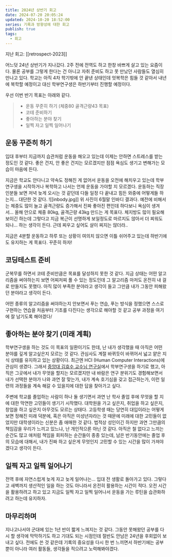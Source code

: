 ```yaml
---
title: 2024년 상반기 회고
date: 2024-07-20 20:05:24
updated: 2024-10-20 18:52:00
series: 기록과 방향성에 대한 회고
publish: true
tags:
  - 회고
---
```

지난 회고: [[retrospect-2023]]

어느덧 24년 상반기가 지나갔다. 2주 전에 전역도 하고 한창 바쁘게 살고 있는 요즘이다. 물론 공부를 그렇게 한다는 건 아니고 자취 준비도 하고 못 만났던 사람들도 열심히 만나고 있다. 학교는 아직 4차 학기밖에 안 끝낸 상태인데 엇복학은 힘들 것 같아서 내년에 복학할 예정이고 대신 학부연구생은 하반기부터 진행할 예정이다.

우선 이번 반기 목표는 아래와 같다.
> - 운동 꾸준히 하기 (체중80 골격근량43 목표)
> - 코테 준비하기
> - 좋아하는 분야 찾기
> - 일찍 자고 일찍 일어나기 


## 운동 꾸준히 하기
입대 후부터 지금까지 습관처럼 운동을 해오고 있는데 이제는 안하면 스트레스를 받는 정도인 것 같다. 좋은 건지, 안 좋은 건지는 모르겠지만 점점 욕심도 생기고 변해가는 모습이 마음에 든다. 

지금은 학교도 안다니고 약속도 정해진 게 없어서 운동을 오전에 해치우고 있는데 학부연구생을 시작하거나 복학하고 나서는 언제 운동을 가야할 지 모르겠다. 운동하는 직장인분들 보면 저녁 늦게 오시는 것 같던데 다들 일정 다 끝내고 힘든 와중에 어떻게들 하는지... 대단한 것 같다.
![[inbody.jpg]]
위 사진이 6월말 인바디 결과다. 예전에 비해서는 체중도 많이 늘고 골격근량도 증가해서 진짜 좋아진 편인데 하다보니 욕심이 생겨서... 올해 안으로 체중 80kg, 골격근량 43kg 만드는 게 목표다. 체지방도 많이 필요해보이긴 하는데 그렇다고 지금 복근이 선명하게 보일정도로 마르지도 않아서 더 찌워도 되나... 하는 생각이 든다. 근데 찌우고 싶어도 살이 찌지는 않더라..

지금은 4분할 운동하고 하루 또는 상황이 여의치 않으면 이틀 쉬어주고 있는데 하반기에도 유지하는 게 목표다. 꾸준히 하자!

## 코딩테스트 준비
군복무를 하면서 코테 준비만큼은 목표를 달성하지 못한 것 같다. 지금 상태는 어떤 알고리즘을 써야하는지 보면 어찌저찌 풀 수 있는 정도인데 그 알고리즘 마저도 온전히 내 걸로 만들지도 못했다. 아직 많이 부족한 분야라고 생각이 들고 그만큼 내가 그동안 피해왔던 분야라고 생각이 든다. 

어떤 종류의 알고리즘을 써야하는지 안보면서 푸는 연습, 푸는 방식을 정했으면 스스로 구현하는 연습을 처음부터 기초를 다진다는 생각으로 해야할 것 같고 공부 과정을 여기에 잘 남기도록 해야겠다/ 

## 좋아하는 분야 찾기 (미래 계획)
학부연구생을 하는 것도 이 목표의 일환이기도 한데, 난 내가 생각했을 때 아직은 어떤 분야를 깊게 알고싶은지 모르는 것 같다. 관심사도 계절 바뀌듯이 바뀌어서 넓고 얕은 지식 상태를 유지하고 있는 상황이다. 최근엔 HCI (Human Computer Interactions)에 관심이 생겼다. 그래서 [중앙대 김효수 교수님 연구실](https://sites.google.com/view/hcslab-cau/home?authuser=0)에서 학부연구생을 하기로 했고, 아직은 그곳에서 내가 무엇을 할지는 모르겠지만 내 바람은 연구 분위기도 경험해보면서 내가 선택한 분야가 나와 과연 잘 맞는가, 내가 계속 호기심을 갖고 접근하는가, 이런 일련의 과정들을 계속 해갈 수 있을지에 대한 답을 찾아가고 싶다.

주변에 학교를 졸업하는 사람이 하나 둘 생기면서 과연 난 학사 졸업 후에 무엇을 할 지에 대한 막연한 고민들이 생기기 시작했다. 대학원을 가고 싶은지, 취업을 하고 싶은지, 창업을 하고 싶은지 아무것도 모르는 상태다. 고등학생 때는 당연히 대입이라는 어떻게 보면 정해진 미래 덕분에, 혹은 아직은 미성년자라는 것 때문에 미래에 대한 고민들이 없었지만 대학생이라는 신분은 좀 애매한 것 같다. 법적상 성인이긴 하지만 과연 그만큼의 책임감을 우리가 느끼고 있느냐, 난 개인적으론 아닌 것 같다. 아직은 철 없다고 느끼는 순간도 많고 애처럼 책임을 회피하는 순간들이 종종 있는데, 남은 반기동안에는 졸업 후의 모습에 대해서, 내가 진짜 하고 싶은게 무엇인지 고민할 수 있는 시간을 많이 가져야겠다고 생각이 든다.

## 일찍 자고 일찍 일어나기
전역 후에 자연스럽게  늦게 자고 늦게 일어나는... 입대 전 생활로 돌아가고 있다. 그렇다고 새벽까지 생산적인 일을 하는 것도 아니라서 온전히 활용하는 시간이 적다. 오전 시간을 활용하려고 하고 있고 지금도 일찍 자고 일찍 일어나서 운동을 가는 루틴을 습관화하려고 하는데 유지하자. 

## 마무리하며
지나고나서야 군대에 있는 1년 반이 짧게 느껴지는 것 같다. 그동안 못해왔던 공부를 다시 할 생각에 막막하기도 하고 기대도 되는 시점인데 절반도 안남은 24년을 후회없이 보내고 싶다. 전에도 쓴 것 같은데 기록의 중요성을 다시 한 번 느끼면서 하반기에는 공부 뿐이 아니라 여러 활동들, 생각들을 적으려고 노력해봐야겠다. 